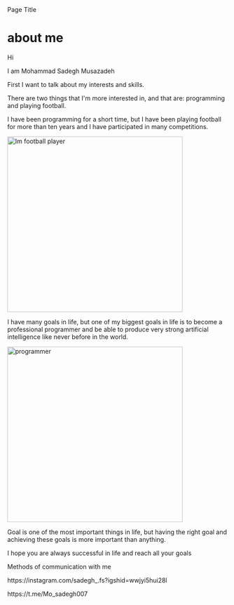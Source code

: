 <!DOCTYPE html>
<html>
<head>
<t
itle>Page Title</title>
</head>
<body>

<h1>about me</h1>
<p>Hi</p>
<p>I am Mohammad Sadegh Musazadeh</p>
<p>First I want to talk about my interests and skills.</p>
<p>There are two things that I'm more interested in, and that are: programming and playing football.</p>
<p>I have been programming for a short time, but I have been playing football for more than ten years and I have participated in many competitions.</p>
<img src="\6baff272-211c-4e49-832a-29ec4bea2449.jpg" alt="Im football player" width="400" height="400">
<p>I have many goals in life, but one of my biggest goals in life is to become a professional programmer and be able to produce very strong artificial intelligence like never before in the world.</p>
<img src="https://www.google.com/url?sa=i&url=https%3A%2F%2Fnews.efinancialcareers.com%2Flu-en%2F3000629%2Fdeveloper-jobs-terrible-career&psig=AOvVaw1DPvp2DveBYRQkYYnmIfIg&ust=1612952819775000&source=images&cd=vfe&ved=0CAIQjRxqFwoTCICevdPL3O4CFQAAAAAdAAAAABAD" alt="programmer" width="400" height="400">
<p>Goal is one of the most important things in life, but having the right goal and achieving these goals is more important than anything.</p>
<p>I hope you are always successful in life and reach all your goals</p>
<p>Methods of communication with me</p>
<p>https://instagram.com/sadegh_.fs?igshid=wwjyi5hui28l</p>
<p>https://t.me/Mo_sadegh007</p>
</body>
</html>
